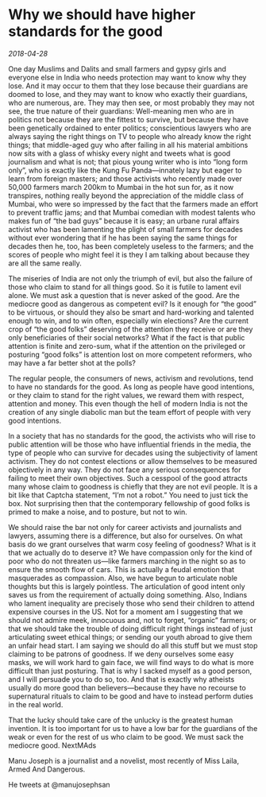 # Why we should have higher standards for the good

*2018-04-28*

One day Muslims and Dalits and small farmers and gypsy girls and
everyone else in India who needs protection may want to know why they
lose. And it may occur to them that they lose because their guardians
are doomed to lose, and they may want to know who exactly their
guardians, who are numerous, are. They may then see, or most probably
they may not see, the true nature of their guardians: Well-meaning men
who are in politics not because they are the fittest to survive, but
because they have been genetically ordained to enter politics;
conscientious lawyers who are always saying the right things on TV to
people who already know the right things; that middle-aged guy who after
failing in all his material ambitions now sits with a glass of whisky
every night and tweets what is good journalism and what is not; that
pious young writer who is into “long form only”, who is exactly like the
Kung Fu Panda—innately lazy but eager to learn from foreign masters; and
those activists who recently made over 50,000 farmers march 200km to
Mumbai in the hot sun for, as it now transpires, nothing really beyond
the appreciation of the middle class of Mumbai, who were so impressed by
the fact that the farmers made an effort to prevent traffic jams; and
that Mumbai comedian with modest talents who makes fun of “the bad guys”
because it is easy; an urbane rural affairs activist who has been
lamenting the plight of small farmers for decades without ever wondering
that if he has been saying the same things for decades then he, too, has
been completely useless to the farmers; and the scores of people who
might feel it is they I am talking about because they are all the same
really.

The miseries of India are not only the triumph of evil, but also the
failure of those who claim to stand for all things good. So it is futile
to lament evil alone. We must ask a question that is never asked of the
good. Are the mediocre good as dangerous as competent evil? Is it enough
for “the good” to be virtuous, or should they also be smart and
hard-working and talented enough to win, and to win often, especially
win elections? Are the current crop of “the good folks” deserving of the
attention they receive or are they only beneficiaries of their social
networks? What if the fact is that public attention is finite and
zero-sum, what if the attention on the privileged or posturing “good
folks” is attention lost on more competent reformers, who may have a far
better shot at the polls?

The regular people, the consumers of news, activism and revolutions,
tend to have no standards for the good. As long as people have good
intentions, or they claim to stand for the right values, we reward them
with respect, attention and money. This even though the hell of modern
India is not the creation of any single diabolic man but the team effort
of people with very good intentions.

In a society that has no standards for the good, the activists who will
rise to public attention will be those who have influential friends in
the media, the type of people who can survive for decades using the
subjectivity of lament activism. They do not contest elections or allow
themselves to be measured objectively in any way. They do not face any
serious consequences for failing to meet their own objectives. Such a
cesspool of the good attracts many whose claim to goodness is chiefly
that they are not evil people. It is a bit like that Captcha statement,
“I’m not a robot.” You need to just tick the box. Not surprising then
that the contemporary fellowship of good folks is primed to make a
noise, and to posture, but not to win.

We should raise the bar not only for career activists and journalists
and lawyers, assuming there is a difference, but also for ourselves. On
what basis do we grant ourselves that warm cosy feeling of goodness?
What is it that we actually do to deserve it? We have compassion only
for the kind of poor who do not threaten us—like farmers marching in the
night so as to ensure the smooth flow of cars. This is actually a feudal
emotion that masquerades as compassion. Also, we have begun to
articulate noble thoughts but this is largely pointless. The
articulation of good intent only saves us from the requirement of
actually doing something. Also, Indians who lament inequality are
precisely those who send their children to attend expensive courses in
the US. Not for a moment am I suggesting that we should not admire meek,
innocuous and, not to forget, “organic” farmers; or that we should take
the trouble of doing difficult right things instead of just articulating
sweet ethical things; or sending our youth abroad to give them an unfair
head start. I am saying we should do all this stuff but we must stop
claiming to be patrons of goodness. If we deny ourselves some easy
masks, we will work hard to gain face, we will find ways to do what is
more difficult than just posturing. That is why I sacked myself as a
good person, and I will persuade you to do so, too. And that is exactly
why atheists usually do more good than believers—because they have no
recourse to supernatural rituals to claim to be good and have to instead
perform duties in the real world.

That the lucky should take care of the unlucky is the greatest human
invention. It is too important for us to have a low bar for the
guardians of the weak or even for the rest of us who claim to be good.
We must sack the mediocre good. NextMAds

Manu Joseph is a journalist and a novelist, most recently of Miss Laila,
Armed And Dangerous.

He tweets at @manujosephsan
